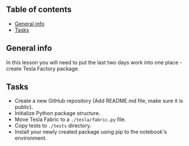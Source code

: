 ## Table of contents
* [General info](#general-info)
* [Tasks](#tasks)

## General info
In this lesson you will need to put the last two days work into one place - create Tesla Factory package.

## Tasks
* Create a new GitHub repository (Add README.md file, make sure it is public).
* Initialize Python package structure.
* Move Tesla Fabric to a `./tesla/fabric.py` file.
* Copy tests to `./tests` directory.
* Install your newly created package using pip to the notebook's environment.